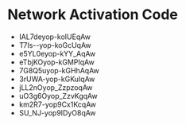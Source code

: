 # Network Activation Code
* IAL7deyop-koIUEqAw
* T7Is--yop-koGcUqAw
* e5YL0eyop-kYY_AqAw
* eTbjKOyop-kGMPIqAw
* 7G8Q5uyop-kGHhAqAw
* 3rUWA-yop-kGKuIqAw
* jLL2nOyop_ZzpzoqAw
* uO3g6Oyop_ZzvKgqAw
* km2R7-yop9Cx1KcqAw
* SU_NJ-yop9IDyO8qAw